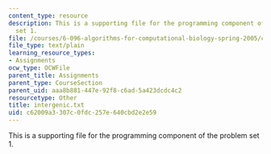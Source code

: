 ```yaml
---
content_type: resource
description: This is a supporting file for the programming component of the problem
  set 1.
file: /courses/6-096-algorithms-for-computational-biology-spring-2005/c62009a3307c0fdc257e640cbd2e2e59_intergenic.txt
file_type: text/plain
learning_resource_types:
- Assignments
ocw_type: OCWFile
parent_title: Assignments
parent_type: CourseSection
parent_uid: aaa8b881-447e-92f8-c6ad-5a423dcdc4c2
resourcetype: Other
title: intergenic.txt
uid: c62009a3-307c-0fdc-257e-640cbd2e2e59
---
```

This is a supporting file for the programming component of the problem set 1.

